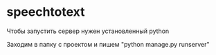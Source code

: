 # speechtotext

Чтобы запустить сервер нужен установленный python

Заходим в папку с проектом и пишем "python manage.py runserver"
